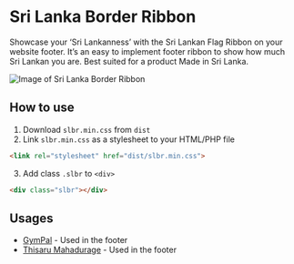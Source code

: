# Sri Lanka Border Ribbon
Showcase your ‘Sri Lankanness’ with the Sri Lankan Flag Ribbon on your website footer. It’s an easy to implement footer ribbon to show how much Sri Lankan you are. Best suited for a product Made in Sri Lanka.

![Image of Sri Lanka Border Ribbon](https://raw.githubusercontent.com/thisarumahadurage/sri-lanka-border-ribbon/master/demo/img/ribbon.png)

## How to use
1. Download `slbr.min.css` from `dist`
2. Link `slbr.min.css` as a stylesheet to your HTML/PHP file <br>
```html 
<link rel="stylesheet" href="dist/slbr.min.css">
```
3. Add class `.slbr` to `<div>`
```html 
<div class="slbr"></div>
```

## Usages

* [GymPal](https://www.gympal.io) - Used in the footer
* [Thisaru Mahadurage](http://www.thisaru.com) - Used in the footer

